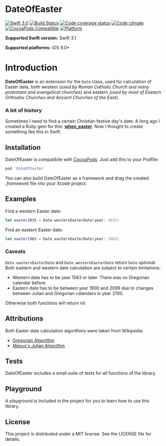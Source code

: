 # DateOfEaster
[![Swift 3.0](https://img.shields.io/badge/Swift-3.1-yellow.svg?style=flat-square)](https://developer.apple.com/swift/) [![Build Status](https://img.shields.io/travis/Loyolny/DateOfEaster/master.svg?style=flat-square)](https://travis-ci.org/Loyolny/DateOfEaster) [![Code coverage status](https://img.shields.io/codecov/c/github/Loyolny/DateOfEaster.svg?style=flat-square)](http://codecov.io/github/Loyolny/DateOfEaster) [![Code climate](https://img.shields.io/codeclimate/github/Loyolny/DateOfEaster.svg?style=flat-square)](https://codeclimate.com/github/Loyolny/DateOfEaster) [![CocoaPods Compatible](https://img.shields.io/cocoapods/v/DateOfEaster.svg?style=flat-square)](https://cocoapods.org/pods/DateOfEaster) [![Platform](https://img.shields.io/cocoapods/p/DateOfEaster.svg?style=flat-square)](http://cocoadocs.org/docsets/DateOfEaster)

**Supported Swift version:** Swift 3.1

**Supported platforms:** iOS 9.0+

# Introduction
**DateOfEaster** is an extension for the `Date` class, used for calcutation of Easter date, both western _(used by Roman Catholic Church and many protestant and evangelical churches)_ and eastern _(used by most of Eastern Orthodox Churches and Ancient Churches of the East)_.

### A bit of history
Sometimes I need to find a certain Christian festive day's date. A long ago I created a Ruby gem for this: **[when_easter](https://github.com/Loyolny/when_easter)**. Now I thought to create something like this in Swift.

## Installation
DateOfEaster is compatibile with [CocoaPods](http://cocoapods.org/). Just add this to
your Podfile:

```ruby
pod 'DateOfEaster'
```

You can also build DateOfEaster as a framework and drag the created _.framework_ file into your Xcode project.

## Examples
Find a western Easter date:
```Swift
let easter2015 = Date.westernEasterDate(year: 2015)
```

Find an eastern Easter date:
```Swift
let easter1983 = Date.easternEasterDate(year: 1983)
```
### Caveats
`Date.easternEasterDate` and `Date.westernEasterDate` return `Date` optional. Both eastern and western date calcutation are subject to certain limitations:
* Western date has to be year 1583 or later. There was no Gregorian calendar before.
* Eastern date has to be between year 1900 and 2099 due to changes between Julian and Gregorian calendars in year 2100.

Otherwise both functions will return *nil*.

## Attributions

Both Easter date calcutation algorithms were taken from Wikipedia:
* [Gregorian Algorithm](https://en.wikipedia.org/wiki/Computus#Anonymous_Gregorian_algorithm)
* [Meeus's Julian Algorithm](https://en.wikipedia.org/wiki/Computus#Meeus.27_Julian_algorithm)

## Tests
DateOfEaster includes a small suite of tests for all functions of the library.

## Playground
A playground is included in the project for you to learn how to use this library.

## License

This project is distributed under a MIT license. See the LICENSE file
for details.
